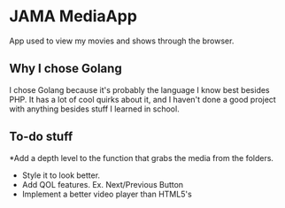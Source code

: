 # JAMA MediaApp
App used to view my movies and shows through the browser.

## Why I chose Golang
I chose Golang because it's probably the language I know best besides PHP. It has a lot of cool quirks about it, and I haven't done a good project with anything besides stuff I learned in school.

## To-do stuff
*Add a depth level to the function that grabs the media from the folders.
+ Style it to look better.
+ Add QOL features. Ex. Next/Previous Button
+ Implement a better video player than HTML5's
